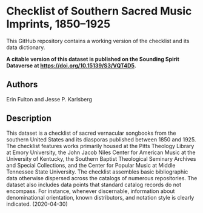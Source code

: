 # Checklist of Southern Sacred Music Imprints, 1850–1925

This GitHub repository contains a working version of the checklist and its data dictionary.

**A citable version of this dataset is published on the Sounding Spirit Dataverse at https://doi.org/10.15139/S3/VQT4D5.**

## Authors
Erin Fulton and Jesse P. Karlsberg

## Description
This dataset is a checklist of sacred vernacular songbooks from the southern United States and its diasporas published between 1850 and 1925. The checklist features works primarily housed at the Pitts Theology Library at Emory University, the John Jacob Niles Center for American Music at the University of Kentucky, the Southern Baptist Theological Seminary Archives and Special Collections, and the Center for Popular Music at Middle Tennessee State University. The checklist assembles basic bibliographic data otherwise dispersed across the catalogs of numerous repositories. The dataset also includes data points that standard catalog records do not encompass. For instance, whenever discernable, information about denominational orientation, known distributors, and notation style is clearly indicated. (2020-04-30)
